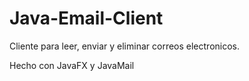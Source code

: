 # Java-Email-Client
Cliente para leer, enviar y eliminar correos electronicos.

Hecho con JavaFX y JavaMail
